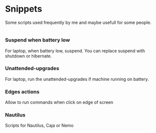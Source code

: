 # Snippets
Some scripts used frequently by me and maybe usefull for some people.
#

### Suspend when battery low
For laptop, when battery low, suspend. You can replace suspend with shutdown or hibernate.

### Unattended-upgrades
For laptop, run the unattended-upgrades if machine running on battery.

### Edges actions
Allow to run commands when click on edge of screen

### Nautilus
Scripts for Nautilus, Caja or Nemo
